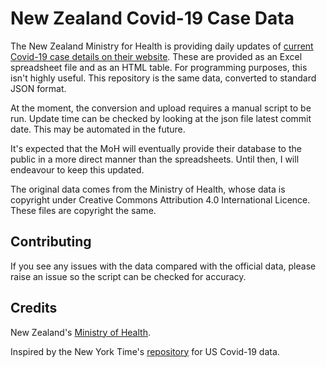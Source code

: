 # New Zealand Covid-19 Case Data

The New Zealand Ministry for Health is providing daily updates of [current Covid-19 case details on their website](https://www.health.govt.nz/our-work/diseases-and-conditions/covid-19-novel-coronavirus/covid-19-current-situation/covid-19-current-cases/covid-19-current-cases-details). These are provided as an Excel spreadsheet file and as an HTML table. For programming purposes, this isn't highly useful. This repository is the same data, converted to standard JSON format.

At the moment, the conversion and upload requires a manual script to be run. Update time can be checked by looking at the json file latest commit date. This may be automated in the future.

It's expected that the MoH will eventually provide their database to the public in a more direct manner than the spreadsheets. Until then, I will endeavour to keep this updated.

The original data comes from the Ministry of Health, whose data is copyright under Creative Commons Attribution 4.0 International Licence. These files are copyright the same.

## Contributing

If you see any issues with the data compared with the official data, please raise an issue so the script can be checked for accuracy.

## Credits

New Zealand's [Ministry of Health](https://www.health.govt.nz).

Inspired by the New York Time's [repository](https://github.com/nytimes/covid-19-data) for US Covid-19 data.
